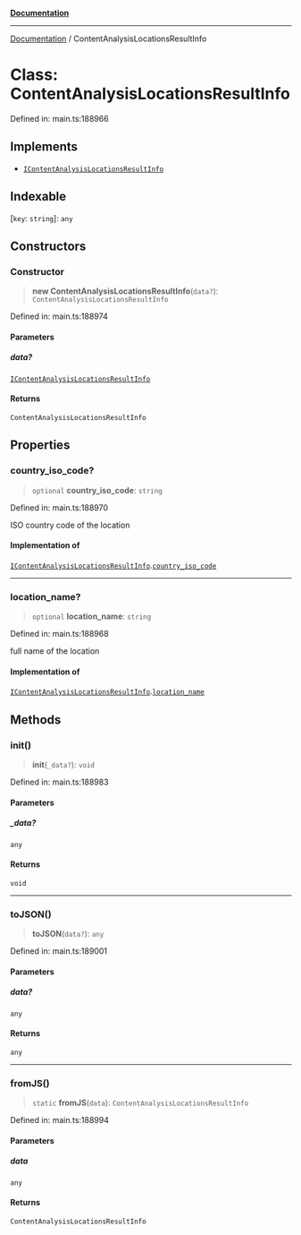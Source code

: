 [**Documentation**](../README.md)

***

[Documentation](../README.md) / ContentAnalysisLocationsResultInfo

# Class: ContentAnalysisLocationsResultInfo

Defined in: main.ts:188966

## Implements

- [`IContentAnalysisLocationsResultInfo`](../interfaces/IContentAnalysisLocationsResultInfo.md)

## Indexable

\[`key`: `string`\]: `any`

## Constructors

### Constructor

> **new ContentAnalysisLocationsResultInfo**(`data?`): `ContentAnalysisLocationsResultInfo`

Defined in: main.ts:188974

#### Parameters

##### data?

[`IContentAnalysisLocationsResultInfo`](../interfaces/IContentAnalysisLocationsResultInfo.md)

#### Returns

`ContentAnalysisLocationsResultInfo`

## Properties

### country\_iso\_code?

> `optional` **country\_iso\_code**: `string`

Defined in: main.ts:188970

ISO country code of the location

#### Implementation of

[`IContentAnalysisLocationsResultInfo`](../interfaces/IContentAnalysisLocationsResultInfo.md).[`country_iso_code`](../interfaces/IContentAnalysisLocationsResultInfo.md#country_iso_code)

***

### location\_name?

> `optional` **location\_name**: `string`

Defined in: main.ts:188968

full name of the location

#### Implementation of

[`IContentAnalysisLocationsResultInfo`](../interfaces/IContentAnalysisLocationsResultInfo.md).[`location_name`](../interfaces/IContentAnalysisLocationsResultInfo.md#location_name)

## Methods

### init()

> **init**(`_data?`): `void`

Defined in: main.ts:188983

#### Parameters

##### \_data?

`any`

#### Returns

`void`

***

### toJSON()

> **toJSON**(`data?`): `any`

Defined in: main.ts:189001

#### Parameters

##### data?

`any`

#### Returns

`any`

***

### fromJS()

> `static` **fromJS**(`data`): `ContentAnalysisLocationsResultInfo`

Defined in: main.ts:188994

#### Parameters

##### data

`any`

#### Returns

`ContentAnalysisLocationsResultInfo`
